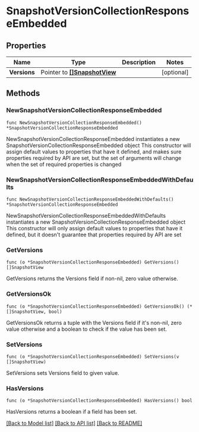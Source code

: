 # SnapshotVersionCollectionResponseEmbedded

## Properties

Name | Type | Description | Notes
------------ | ------------- | ------------- | -------------
**Versions** | Pointer to [**[]SnapshotView**](SnapshotView.md) |  | [optional] 

## Methods

### NewSnapshotVersionCollectionResponseEmbedded

`func NewSnapshotVersionCollectionResponseEmbedded() *SnapshotVersionCollectionResponseEmbedded`

NewSnapshotVersionCollectionResponseEmbedded instantiates a new SnapshotVersionCollectionResponseEmbedded object
This constructor will assign default values to properties that have it defined,
and makes sure properties required by API are set, but the set of arguments
will change when the set of required properties is changed

### NewSnapshotVersionCollectionResponseEmbeddedWithDefaults

`func NewSnapshotVersionCollectionResponseEmbeddedWithDefaults() *SnapshotVersionCollectionResponseEmbedded`

NewSnapshotVersionCollectionResponseEmbeddedWithDefaults instantiates a new SnapshotVersionCollectionResponseEmbedded object
This constructor will only assign default values to properties that have it defined,
but it doesn't guarantee that properties required by API are set

### GetVersions

`func (o *SnapshotVersionCollectionResponseEmbedded) GetVersions() []SnapshotView`

GetVersions returns the Versions field if non-nil, zero value otherwise.

### GetVersionsOk

`func (o *SnapshotVersionCollectionResponseEmbedded) GetVersionsOk() (*[]SnapshotView, bool)`

GetVersionsOk returns a tuple with the Versions field if it's non-nil, zero value otherwise
and a boolean to check if the value has been set.

### SetVersions

`func (o *SnapshotVersionCollectionResponseEmbedded) SetVersions(v []SnapshotView)`

SetVersions sets Versions field to given value.

### HasVersions

`func (o *SnapshotVersionCollectionResponseEmbedded) HasVersions() bool`

HasVersions returns a boolean if a field has been set.


[[Back to Model list]](../README.md#documentation-for-models) [[Back to API list]](../README.md#documentation-for-api-endpoints) [[Back to README]](../README.md)


